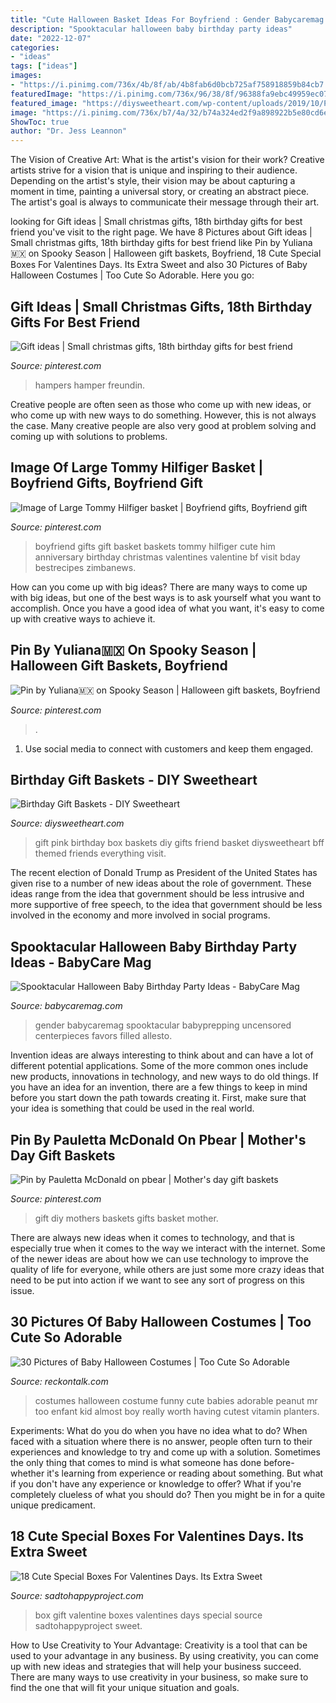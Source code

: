 ```yaml
---
title: "Cute Halloween Basket Ideas For Boyfriend : Gender Babycaremag Spooktacular Babyprepping Uncensored Centerpieces Favors Filled Allesto"
description: "Spooktacular halloween baby birthday party ideas"
date: "2022-12-07"
categories:
- "ideas"
tags: ["ideas"]
images:
- "https://i.pinimg.com/736x/4b/8f/ab/4b8fab6d0bcb725af758918859b84cb7.jpg"
featuredImage: "https://i.pinimg.com/736x/96/38/8f/96388fa9ebc49959ec07079b903688a2.jpg"
featured_image: "https://diysweetheart.com/wp-content/uploads/2019/10/Pink-Gift-Box.jpg"
image: "https://i.pinimg.com/736x/b7/4a/32/b74a324ed2f9a898922b5e80cd6e2fc7.jpg"
ShowToc: true
author: "Dr. Jess Leannon"
---
```



The Vision of Creative Art: What is the artist's vision for their work?
Creative artists strive for a vision that is unique and inspiring to their audience. Depending on the artist's style, their vision may be about capturing a moment in time, painting a universal story, or creating an abstract piece. The artist's goal is always to communicate their message through their art.

	

		
looking for Gift ideas | Small christmas gifts, 18th birthday gifts for best friend you've visit to the right page. We have 8 Pictures about Gift ideas | Small christmas gifts, 18th birthday gifts for best friend like Pin by Yuliana🇲🇽 on Spooky Season | Halloween gift baskets, Boyfriend, 18 Cute Special Boxes For Valentines Days. Its Extra Sweet and also 30 Pictures of Baby Halloween Costumes | Too Cute So Adorable. Here you go:
		
    
## Gift Ideas | Small Christmas Gifts, 18th Birthday Gifts For Best Friend

<img loading=lazy src="https://i.pinimg.com/736x/b7/4a/32/b74a324ed2f9a898922b5e80cd6e2fc7.jpg" onerror="this.onerror=null;this.src='https://tse4.mm.bing.net/th?id=OIP.9sxD3iWElTuAW5Hv2ojIqwHaJ3&amp;pid=15.1';" alt="Gift ideas | Small christmas gifts, 18th birthday gifts for best friend">

_Source: pinterest.com_

>hampers hamper freundin. 

	

Creative people are often seen as those who come up with new ideas, or who come up with new ways to do something. However, this is not always the case. Many creative people are also very good at problem solving and coming up with solutions to problems.

    
## Image Of Large Tommy Hilfiger Basket | Boyfriend Gifts, Boyfriend Gift

<img loading=lazy src="https://i.pinimg.com/736x/4b/8f/ab/4b8fab6d0bcb725af758918859b84cb7.jpg" onerror="this.onerror=null;this.src='https://tse1.mm.bing.net/th?id=OIP.mBHOsQEwowp_s9n4fSkzbwHaJ3&amp;pid=15.1';" alt="Image of Large Tommy Hilfiger basket | Boyfriend gifts, Boyfriend gift">

_Source: pinterest.com_

>boyfriend gifts gift basket baskets tommy hilfiger cute him anniversary birthday christmas valentines valentine bf visit bday bestrecipes zimbanews. 

	

How can you come up with big ideas?
There are many ways to come up with big ideas, but one of the best ways is to ask yourself what you want to accomplish. Once you have a good idea of what you want, it's easy to come up with creative ways to achieve it.

    
## Pin By Yuliana🇲🇽 On Spooky Season | Halloween Gift Baskets, Boyfriend

<img loading=lazy src="https://i.pinimg.com/originals/5f/db/df/5fdbdf710018cd0d7617a14ef63a1f26.jpg" onerror="this.onerror=null;this.src='https://tse1.mm.bing.net/th?id=OIP.q4y176avPBVl96SENOfwBwHaJ4&amp;pid=15.1';" alt="Pin by Yuliana🇲🇽 on Spooky Season | Halloween gift baskets, Boyfriend">

_Source: pinterest.com_

>. 

	

1. Use social media to connect with customers and keep them engaged.

    
## Birthday Gift Baskets - DIY Sweetheart

<img loading=lazy src="https://diysweetheart.com/wp-content/uploads/2019/10/Pink-Gift-Box.jpg" onerror="this.onerror=null;this.src='https://tse3.mm.bing.net/th?id=OIP.jHGr6ieCcn4kItr0nJ64egHaJ4&amp;pid=15.1';" alt="Birthday Gift Baskets - DIY Sweetheart">

_Source: diysweetheart.com_

>gift pink birthday box baskets diy gifts friend basket diysweetheart bff themed friends everything visit. 

	

The recent election of Donald Trump as President of the United States has given rise to a number of new ideas about the role of government. These ideas range from the idea that government should be less intrusive and more supportive of free speech, to the idea that government should be less involved in the economy and more involved in social programs.

    
## Spooktacular Halloween Baby Birthday Party Ideas - BabyCare Mag

<img loading=lazy src="https://www.babycaremag.com/wp-content/uploads/2016/09/5a8387d16273b808e8fcc235362b8bc4.jpg" onerror="this.onerror=null;this.src='https://tse3.mm.bing.net/th?id=OIP.kpPZvuE8xXVkGMvdNH5i0AHaJ4&amp;pid=15.1';" alt="Spooktacular Halloween Baby Birthday Party Ideas - BabyCare Mag">

_Source: babycaremag.com_

>gender babycaremag spooktacular babyprepping uncensored centerpieces favors filled allesto. 

	

Invention ideas are always interesting to think about and can have a lot of different potential applications. Some of the more common ones include new products, innovations in technology, and new ways to do old things. If you have an idea for an invention, there are a few things to keep in mind before you start down the path towards creating it. First, make sure that your idea is something that could be used in the real world.

    
## Pin By Pauletta McDonald On Pbear | Mother&#039;s Day Gift Baskets

<img loading=lazy src="https://i.pinimg.com/736x/96/38/8f/96388fa9ebc49959ec07079b903688a2.jpg" onerror="this.onerror=null;this.src='https://tse2.mm.bing.net/th?id=OIP.w4eFhXW9lew5FnDaIK1Q3QHaNK&amp;pid=15.1';" alt="Pin by Pauletta McDonald on pbear | Mother&#039;s day gift baskets">

_Source: pinterest.com_

>gift diy mothers baskets gifts basket mother. 

	

There are always new ideas when it comes to technology, and that is especially true when it comes to the way we interact with the internet. Some of the newer ideas are about how we can use technology to improve the quality of life for everyone, while others are just some more crazy ideas that need to be put into action if we want to see any sort of progress on this issue.

    
## 30 Pictures Of Baby Halloween Costumes | Too Cute So Adorable

<img loading=lazy src="https://www.reckontalk.com/wp-content/uploads/2014/10/30-Pictures-of-Baby-Halloween-Costumes-Too-Cute-So-Adorable-2.jpeg" onerror="this.onerror=null;this.src='https://tse4.mm.bing.net/th?id=OIP.nomp-mlfg6NXSDts1ieyVgHaJ4&amp;pid=15.1';" alt="30 Pictures of Baby Halloween Costumes | Too Cute So Adorable">

_Source: reckontalk.com_

>costumes halloween costume funny cute babies adorable peanut mr too enfant kid almost boy really worth having cutest vitamin planters. 

	

Experiments: What do you do when you have no idea what to do?
When faced with a situation where there is no answer, people often turn to their experiences and knowledge to try and come up with a solution. Sometimes the only thing that comes to mind is what someone has done before- whether it's learning from experience or reading about something. But what if you don't have any experience or knowledge to offer? What if you're completely clueless of what you should do? Then you might be in for a quite unique predicament.

    
## 18 Cute Special Boxes For Valentines Days. Its Extra Sweet

<img loading=lazy src="https://sadtohappyproject.com/wp-content/uploads/2016/01/valentine-boxes-7.jpg" onerror="this.onerror=null;this.src='https://tse3.mm.bing.net/th?id=OIP.JpjnstdMn1fs-vyLl2pcMgHaNL&amp;pid=15.1';" alt="18 Cute Special Boxes For Valentines Days. Its Extra Sweet">

_Source: sadtohappyproject.com_

>box gift valentine boxes valentines days special source sadtohappyproject sweet. 

	

How to Use Creativity to Your Advantage:
Creativity is a tool that can be used to your advantage in any business. By using creativity, you can come up with new ideas and strategies that will help your business succeed. There are many ways to use creativity in your business, so make sure to find the one that will fit your unique situation and goals.

